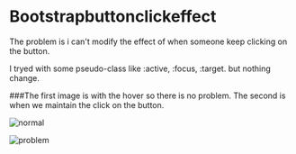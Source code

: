# Bootstrapbuttonclickeffect

The problem is i can't modify the effect of when someone  keep clicking on the button.

I tryed with some pseudo-class like :active, :focus, :target. but nothing change.

###The first image is with the hover so there is no problem. The second is when we maintain the click on the button.

![normal](/home/brendon/Images/normal.png)



![problem](/home/brendon/Images/problem.png)

